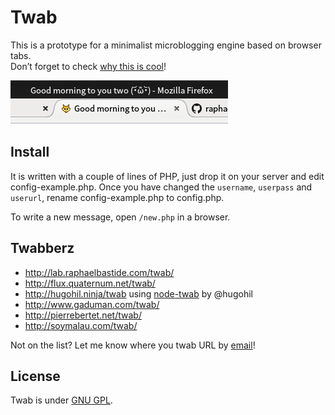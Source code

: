 # Twab

This is a prototype for a minimalist microblogging engine based on browser tabs.  
Don’t forget to check [why this is cool](http://lab.raphaelbastide.com/twab/info.html)!

![Twab in action](demo.png)

## Install

It is written with a couple of lines of PHP, just drop it on your server and edit config-example.php. Once you have changed the `username`, `userpass` and `userurl`, rename config-example.php to config.php.

To write a new message, open `/new.php` in a browser.

## Twabberz

- http://lab.raphaelbastide.com/twab/
- http://flux.quaternum.net/twab/
- http://hugohil.ninja/twab using [node-twab](https://github.com/hugohil/node-twab) by @hugohil
- http://www.gaduman.com/twab/
- http://pierrebertet.net/twab/
- http://soymalau.com/twab/

Not on the list? Let me know where you twab URL by [email](mailto:bonjour@raphaelbastide.com)!

## License

Twab is under [GNU GPL](https://www.gnu.org/licenses/gpl.html).
